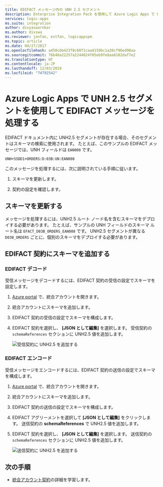 ```yaml
---
title: EDIFACT メッセージ内の UNH 2.5 セグメント
description: Enterprise Integration Pack を使用して Azure Logic Apps で UNH2.5 セグメントを含む EDIFACT メッセージを解決する
services: logic-apps
ms.suite: integration
author: divyaswarnkar
ms.author: divswa
ms.reviewer: jonfan, estfan, logicappspm
ms.topic: article
ms.date: 04/27/2017
ms.openlocfilehash: ad50cbb423f8c60f1caad159bc1a20cf96ed98aa
ms.sourcegitcommit: 76b48a22257a2244024f05eb9fe8aa6182daf7e2
ms.translationtype: HT
ms.contentlocale: ja-JP
ms.lasthandoff: 12/03/2019
ms.locfileid: "74792542"
---
```

# <a name="handle-edifact-documents-with-unh25-segments-in-azure-logic-apps"></a>Azure Logic Apps で UNH 2.5 セグメントを使用して EDIFACT メッセージを処理する

EDIFACT ドキュメント内に UNH2.5 セグメントが存在する場合、そのセグメントはスキーマの検索に使用されます。 たとえば、このサンプルの EDIFACT メッセージでは、UNH フィールドは `EAN008` です。

`UNH+SSDD1+ORDERS:D:03B:UN:EAN008`

このメッセージを処理するには、次に説明されている手順に従います。

1. スキーマを更新します。

1. 契約の設定を確認します。

## <a name="update-the-schema"></a>スキーマを更新する

メッセージを処理するには、UNH2.5 ルート ノード名を含むスキーマをデプロイする必要があります。 たとえば、サンプルの UNH フィールドのスキーマ ルート名は `EFACT_D03B_ORDERS_EAN008` です。 UNH2.5 セグメントが異なる `D03B_ORDERS` ごとに、個別のスキーマをデプロイする必要があります。

## <a name="add-schema-to-edifact-agreement"></a>EDIFACT 契約にスキーマを追加する

### <a name="edifact-decode"></a>EDIFACT デコード

受信メッセージをデコードするには、EDIFACT 契約の受信の設定でスキーマを設定します。

1. [Azure portal](https://portal.azure.com) で、統合アカウントを開きます。

1. 統合アカウントにスキーマを追加します。

1. EDIFACT 契約の受信の設定でスキーマを構成します。

1. EDIFACT 契約を選択し、 **[JSON として編集]** を選択します。 受信契約の `schemaReferences` セクションに UNH2.5 値を追加します。

   ![受信契約に UNH2.5 を追加する](./media/logic-apps-enterprise-integration-edifact_inputfile_unh2.5/image1.png)

### <a name="edifact-encode"></a>EDIFACT エンコード

受信メッセージをエンコードするには、EDIFACT 契約の送信の設定でスキーマを構成します。

1. [Azure portal](https://portal.azure.com) で、統合アカウントを開きます。

1. 統合アカウントにスキーマを追加します。

1. EDIFACT 契約の送信の設定でスキーマを構成します。

1. EDIFACT アグリーメントを選択して **[JSON として編集]** をクリックします。  送信契約の **schemaReferences** で UNH2.5 値を追加します。

1. EDIFACT 契約を選択し、 **[JSON として編集]** を選択します。 送信契約の `schemaReferences` セクションに UNH2.5 値を追加します。

   ![送信契約に UNH2.5 を追加する](./media/logic-apps-enterprise-integration-edifact_inputfile_unh2.5/image2.png)

## <a name="next-steps"></a>次の手順

* [統合アカウント契約](../logic-apps/logic-apps-enterprise-integration-agreements.md)の詳細を学習します。